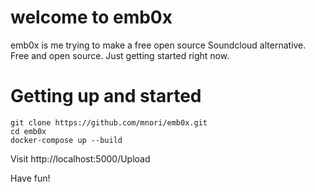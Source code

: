 # welcome to emb0x
emb0x is me trying to make a free open source Soundcloud alternative. Free and open source. Just getting started right now.

# Getting up and started
```
git clone https://github.com/mnori/emb0x.git
cd emb0x
docker-compose up --build
```

Visit http://localhost:5000/Upload

Have fun!
